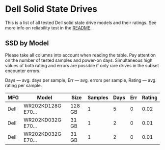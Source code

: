 Dell Solid State Drives
=======================

This is a list of all tested Dell solid state drive models and their ratings. See
more info on reliability test in the [README](https://github.com/linuxhw/SMART).

SSD by Model
------------

Please take all columns into account when reading the table. Pay attention on the
number of tested samples and power-on days. Simultaneous high values of both rating
and errors are possible if only rare drives in the subset encounter errors.

Days   — avg. days per sample,
Err    — avg. errors per sample,
Rating — avg. rating per sample.

| MFG       | Model              | Size   | Samples | Days  | Err   | Rating |
|-----------|--------------------|--------|---------|-------|-------|--------|
| Dell      | WR202KD128G E70... | 128 GB | 1       | 5     | 0     | 0.02   |
| Dell      | WR202KD032G E70... | 31 GB  | 1       | 2     | 0     | 0.01   |
| Dell      | WR202KD032G E70... | 31 GB  | 1       | 2     | 0     | 0.01   |
